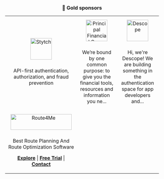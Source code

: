
<h3 align="center"> 🥇 Gold sponsors <br> </h3> <table align="center" width="100%"><tr width="33.333333333333336%"><td align="center" width="33.333333333333336%"> <a href="https://stytch.com/" style="padding: 10px; display: inline-block"> <img width="70px" height="70px" src="https://axios-http.com/assets/sponsors/opencollective/stytch.png" alt="Stytch"/> </a> <p align="center" title="API-first authentication, authorization, and fraud prevention">API-first authentication, authorization, and fraud prevention</p> <p align="center"> </p> </td><td align="center" width="33.333333333333336%"> <a href="https://www.principal.com/about-us" style="padding: 10px; display: inline-block"> <img width="70px" height="70px" src="https://axios-http.com/assets/sponsors/opencollective/principal.png" alt="Principal Financial Group"/> </a> <p align="center" title="We’re bound by one common purpose: to give you the financial tools, resources and information you need to live your best life.">We’re bound by one common purpose: to give you the financial tools, resources and information you ne...</p> <p align="center"> </p> </td><td align="center" width="33.333333333333336%"> <a href="https://www.descope.com" style="padding: 10px; display: inline-block"> <img width="70px" height="70px" src="https://axios-http.com/assets/sponsors/opencollective/descope.png" alt="Descope"/> </a> <p align="center" title="Hi, we&#x27;re Descope! We are building something in the authentication space for app developers and can’t wait to place it in your hands.">Hi, we&#x27;re Descope! We are building something in the authentication space for app developers and...</p> <p align="center"> </p> </td></tr><tr width="33.333333333333336%"><td align="center" width="33.333333333333336%"> <a href="https://route4me.com/" style="padding: 10px; display: inline-block"> <picture> <source width="200px" height="51px" media="(prefers-color-scheme: dark)" srcset="/assets/sponsors/route4me_white.png"> <img width="200px" height="51px" src="https://axios-http.com/assets/sponsors/route4me.png" alt="Route4Me"/> </picture> </a> <p align="center" title="Best Route Planning And Route Optimization Software">Best Route Planning And Route Optimization Software</p> <p align="center"> <a href="https://route4me.com/platform/route-optimization-software?utm_source&#x3D;axios&amp;utm_medium&#x3D;readme_sponsorlist&amp;utm_campaign&#x3D;sponsorship"><b>Explore</b></a> | <a href="https://route4me.com/platform/marketplace/pricing?utm_source&#x3D;axios&amp;utm_medium&#x3D;readme_sponsorlist&amp;utm_campaign&#x3D;sponsorship"><b>Free Trial</b></a> | <a href="https://route4me.com/contact?utm_source&#x3D;axios&amp;utm_medium&#x3D;readme_sponsorlist&amp;utm_campaign&#x3D;sponsorship"><b>Contact</b></a> </p> </td></tr></table>
